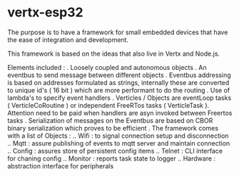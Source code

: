# vertx-esp32

The purpose is to have a framework for small embedded devices that have the ease of integration and development.

This framework is based on the ideas that also live  in Vertx and Node.js.

Elements included :
. Loosely coupled and autonomous objects
. An eventbus to send message between different objects 
. Eventbus addressing is based on addresses formulated as strings, internally these are converted to unique id's ( 16 bit ) which are more performant to do the routing
. Use of lambda's to specify event handlers 
. Verticles / Objects are eventLoop tasks ( VerticleCoRoutine ) or independent FreeRTos tasks ( VerticleTask ). Attention need to be paid when handlers are asyn invoked between Freertos tasks
. Serialization of messages on the Eventbus are based on CBOR binary serialization which proves to be efficient 
. The framework comes with a list of Objects :
.. Wifi : to signal connection setup and disconnection
.. Mqtt : assure publishing of events to mqtt server and maintain connection
.. Config : assures store of persistent config items
.. Telnet : CLI interface for chaning config
.. Monitor : reports task state to logger
.. Hardware : abstraction interface for peripherals